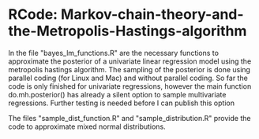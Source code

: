 # RCode: Markov-chain-theory-and-the-Metropolis-Hastings-algorithm

In the file "bayes_lm_functions.R" are the necessary functions to approximate the posterior of a univariate linear regression model using the metropolis hastings algorithm. The sampling of the posterior is done using parallel coding (for Linux and Mac) and without parallel coding. So far the code is only finished for univariate regressions, however the main function do.mh.posterior() has already a silent option to sample multivariate regressions. Further testing is needed before I can publish this option

The files "sample_dist_function.R" and "sample_distribution.R" provide the code to approximate mixed normal distributions.


